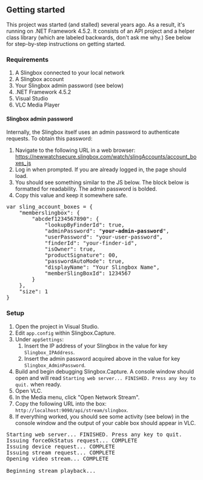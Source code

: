 ## Getting started

This project was started (and stalled) several years ago. As a result, it's running on .NET Framework 4.5.2. It consists of an API project and a helper class library (which are labeled backwards, don't ask me why.) See below for step-by-step instructions on getting started.

### Requirements

1. A Slingbox connected to your local network
1. A Slingbox account
1. Your Slingbox admin password (see below)
1. .NET Framework 4.5.2
1. Visual Studio
1. VLC Media Player

#### Slingbox admin password

Internally, the Slingbox itself uses an admin password to authenticate requests. To obtain this password:

1. Navigate to the following URL in a web browser: https://newwatchsecure.slingbox.com/watch/slingAccounts/account_boxes_js
1. Log in when prompted. If you are already logged in, the page should load.
1. You should see something similar to the JS below. The block below is formatted for readability. The admin password is bolded.
1. Copy this value and keep it somewhere safe.
<pre>
var sling_account_boxes = {
	"memberslingbox": {
		"abcdef1234567890": {
			"lookupByFinderId": true,
			"adminPassword": "<b>your-admin-password</b>",
			"userPassword": "your-user-password",
			"finderId": "your-finder-id",
			"isOwner": true,
			"productSignature": 00,
			"passwordAutoMode": true,
			"displayName": "Your Slingbox Name",
			"memberSlingBoxId": 1234567
		}
	},
	"size": 1
}
</pre>

### Setup
1. Open the project in Visual Studio.
1. Edit `app.config` within Slingbox.Capture.
1. Under `appSettings`:
    1. Insert the IP address of your Slingbox in the value for key `Slingbox_IPAddress`.
    1. Insert the admin password acquired above in the value for key `Slingbox_AdminPassword`.
1. Build and begin debugging Slingbox.Capture. A console window should open and will read `Starting web server... FINISHED. Press any key to quit.` when ready.
1. Open VLC.
1. In the Media menu, click "Open Network Stream".
1. Copy the following URL into the box: `http://localhost:9090/api/stream/slingbox`.
1. If everything worked, you should see some activity (see below) in the console window and the output of your cable box should appear in VLC.
<pre>
Starting web server... FINISHED. Press any key to quit.
Issuing forceOkStatus request... COMPLETE
Issuing device request... COMPLETE
Issuing stream request... COMPLETE
Opening video stream... COMPLETE

Beginning stream playback...
</pre>
